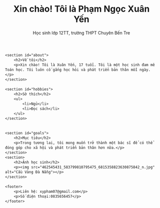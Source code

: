 <html lang="vi">
<head>
    <meta charset="UTF-8">
    <meta name="viewport" content="width=device-width, initial-scale=1.0">
    <title>Giới thiệu cá nhân</title>
    <link rel="stylesheet" href="hello.css">
</head>
<body>
    <header>
        <h1>Xin chào! Tôi là Phạm Ngọc Xuân Yến</h1>
        <p>Học sinh lớp 12TT, trường THPT Chuyên Bến Tre</p>
    </header>

    <section id="about">
        <h2>Về tôi</h2>
        <p>Xin chào! Tôi là Xuân Yến, 17 tuổi. Tôi là một học sinh đam mê Toán học. Tôi luôn cố gắng học hỏi và phát triển bản thân mỗi ngày.</p>
    </section>

    <section id="hobbies">
        <h2>Sở thích</h2>
        <ul>
            <li>Ngủ</li>
            <li>Đọc sách</li>
        </ul>
    </section>


    <section id="goals">
        <h2>Mục tiêu</h2>
        <p>Trong tương lai, tôi mong muốn trở thành một bác sĩ để có thể đóng góp cho xã hội và phát triển bản thân hơn nữa.</p>
    </section>
    <section>
        <h2>Ảnh học sinh</h2>
        <p><img src="462545431_583799810795475_6815358823630875842_n.jpg" alt="Cầu Vàng Đà Nẵng"></p>
    </section>

    <footer>
        <p>Liên hệ: xypham07@gmail.com</p>
        <p>Số điện thoại:0835656457</p>
    </footer>
</body>
</html>

